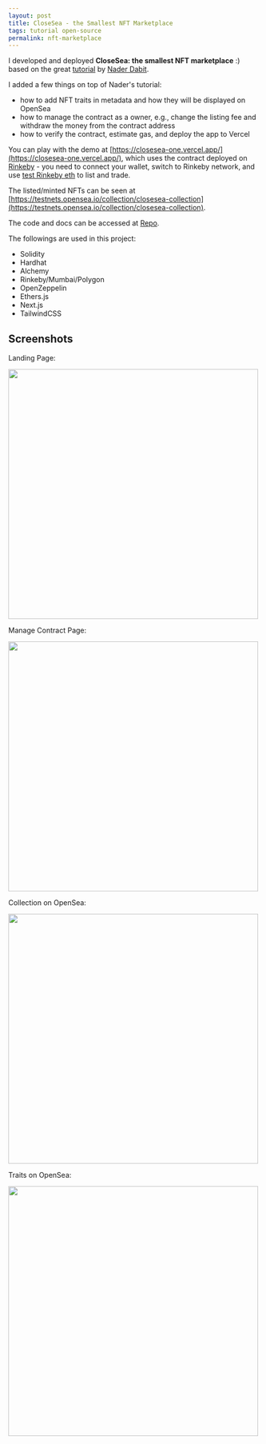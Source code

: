 ```yaml
---
layout: post
title: CloseSea - the Smallest NFT Marketplace
tags: tutorial open-source
permalink: nft-marketplace
---
```


I developed and deployed **CloseSea: the smallest NFT marketplace** :) based on the great [tutorial](https://dev.to/edge-and-node/building-scalable-full-stack-apps-on-ethereum-with-polygon-2cfb) by [Nader Dabit](https://twitter.com/dabit3).

I added a few things on top of Nader's tutorial:

- how to add NFT traits in metadata and how they will be displayed on OpenSea
- how to manage the contract as a owner, e.g., change the listing fee and withdraw the money from the contract address
- how to verify the contract, estimate gas, and deploy the app to Vercel

You can play with the demo at [https://closesea-one.vercel.app/](https://closesea-one.vercel.app/), which uses the contract deployed on [Rinkeby](https://rinkeby.etherscan.io/address/0xf8b580081eC9b00d6A43e29747BE3D19898a1961) - you need to connect your wallet, switch to Rinkeby network, and use [test Rinkeby eth](https://harrywang.me/get-eth) to list and trade.

The listed/minted NFTs can be seen at [https://testnets.opensea.io/collection/closesea-collection](https://testnets.opensea.io/collection/closesea-collection).

The code and docs can be accessed at [Repo](https://github.com/harrywang/closesea).

The followings are used in this project:

- Solidity
- Hardhat
- Alchemy
- Rinkeby/Mumbai/Polygon
- OpenZeppelin
- Ethers.js
- Next.js
- TailwindCSS

## Screenshots

Landing Page:

<img class="mx-auto" width='500' src="https://user-images.githubusercontent.com/595772/172938229-8dbcdb2e-dc53-4b3d-9eb3-e9fea73e665d.png">

Manage Contract Page:

<img class="mx-auto" width='500' src="https://user-images.githubusercontent.com/595772/172937530-9743a964-1334-4e3f-b811-cb4841319542.png">

Collection on OpenSea:

<img class="mx-auto" width='500' src="https://user-images.githubusercontent.com/595772/172938505-0ccace98-f58d-4cf8-8d75-615f473d60da.png">

Traits on OpenSea:

<img class="mx-auto" width='500' src="https://user-images.githubusercontent.com/595772/172937610-e55b66fb-9089-4f7d-b1a3-be5398058049.png">
